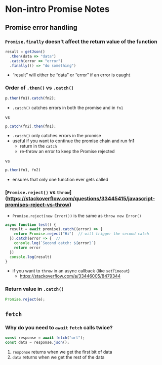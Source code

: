 # Non-intro Promise Notes

## Promise error handling

### `Promise.finally` doesn't affect the return value of the function

```javascript
result = getJson()
  .then(data => "data")
  .catch(error => "error")
  .finally(() => "do something")
```
- “result” will either be “data” or “error” if an error is caught


### Order of `.then()` vs `.catch()`

```js
p.then(fn1).catch(fn2);
```

- `.catch()` catches errors in both the promise and in `fn1`

vs

```js
p.catch(fn2).then(fn1);
```

- `.catch()` only catches errors in the promise
- useful if you want to continue the promise chain and run fn1
    - return in the `catch`
    - re-throw an error to keep the Promise rejected

vs 

```js
p.then(fn1, fn2)
```

- ensures that only one function ever gets called


### [`Promise.reject()` vs `throw`] (https://stackoverflow.com/questions/33445415/javascript-promises-reject-vs-throw)

- `Promise.reject(new Error())` is the same as `throw new Error()`

```js
async function test() {
  result = await promise1.catch((error) => {
    return Promise.reject("Hi")  // will trigger the second catch
  }).catch(error => {  // 
    console.log(`Second catch: ${error}`)
    return error
  }) 
  console.log(result)
}
```

- if you want to `throw` in an async callback (like `setTimeout`)
    - https://stackoverflow.com/a/33446005/8479344

### Return value in `.catch()`


```js
Promise.reject(e);
```

## `fetch`

### Why do you need to `await` `fetch` calls twice?

```javascript
const response = await fetch("url");
const data = response.json();
```

1. `response` returns when we get the first bit of data
2. `data` returns when we get the rest of the data